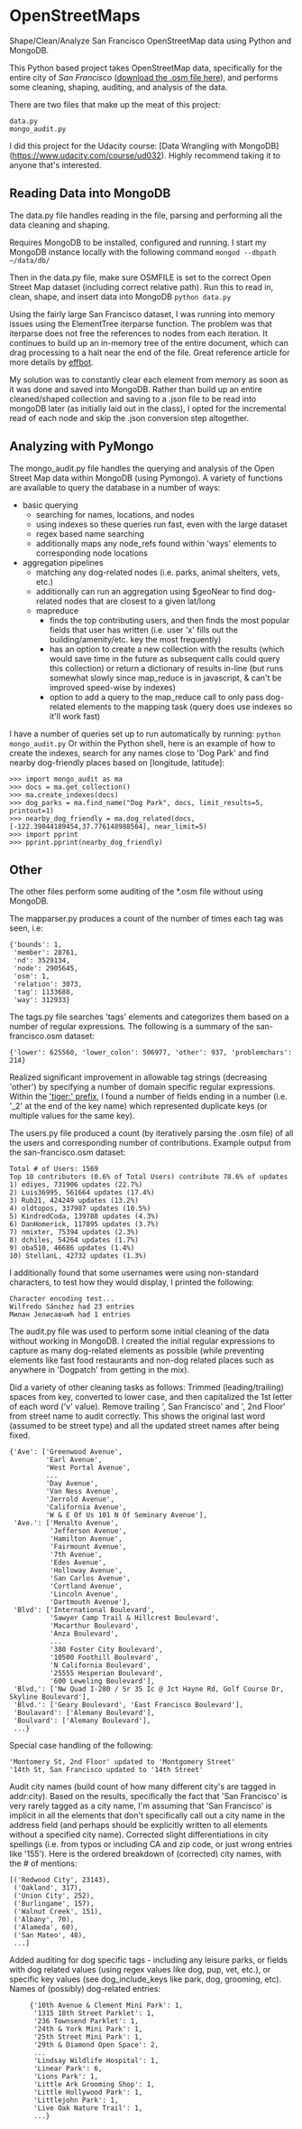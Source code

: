 OpenStreetMaps
==============
Shape/Clean/Analyze San Francisco OpenStreetMap data using Python and MongoDB.

This Python based project takes OpenStreetMap data, specifically for the entire
city of *San Francisco* ([download the .osm file here](http://metro.teczno.com/#san-francisco)), 
and performs some cleaning, shaping, auditing, and analysis of the data.  

There are two files that make up the meat of this project: 

    data.py
    mongo_audit.py

I did this project for the Udacity course: [Data Wrangling with MongoDB] (https://www.udacity.com/course/ud032).
Highly recommend taking it to anyone that's interested.

Reading Data into MongoDB
-------------------------
The data.py file handles reading in the file,
parsing and performing all the data cleaning and shaping.  

Requires MongoDB to be installed, configured and running.  I start my MongoDB instance locally with the following command
    `mongod --dbpath ~/data/db/`

Then in the data.py file, make sure OSMFILE is set to the correct Open Street Map dataset (including correct
relative path).  Run this to read in, clean, shape, and insert data into MongoDB
    `python data.py`
    
Using the fairly large San Francisco dataset, I was running into memory issues
using the ElementTree iterparse function.  The problem was that iterparse does not
free the references to nodes from each iteration.  It continues to build up an in-memory
tree of the entire document, which can drag processing to a halt near the end of the file.
Great reference article for more details by [effbot](http://effbot.org/elementtree/iterparse.htm).

My solution was to constantly clear each element from memory as soon as it was done and saved into
MongoDB.  Rather than build up an entire cleaned/shaped collection and saving to a .json file to
be read into mongoDB later (as initially laid out in the class), I opted for the incremental read of
each node and skip the .json conversion step altogether.

Analyzing with PyMongo
----------------------
The mongo_audit.py file handles the querying and analysis of the Open Street Map data
within MongoDB (using Pymongo).
A variety of functions are available to query the database in a number of ways:

* basic querying
    * searching for names, locations, and nodes
    * using indexes so these queries run fast, even with the large dataset
    * regex based name searching
    * additionally maps any node_refs found within 'ways' elements 
      to corresponding node locations
* aggregation pipelines
    * matching any dog-related nodes (i.e. parks, animal shelters, vets, etc.)
    * additionally can run an aggregation using $geoNear to find dog-related
      nodes that are closest to a given lat/long
    * mapreduce
        * finds the top contributing users, and then finds the most popular fields that
          user has written (i.e. user 'x' fills out the building/amenity/etc. key
          the most frequently)
        * has an option to create a new collection with the results (which would save time
          in the future as subsequent calls could query this collection) or return a dictionary
          of results in-line (but runs somewhat slowly since map_reduce is in javascript, 
          & can't be improved speed-wise by indexes)
        * option to add a query to the map_reduce call to only pass dog-related
          elements to the mapping task (query does use indexes so it'll work fast)

I have a number of queries set up to run automatically by running: 
`python mongo_audit.py`
Or within the Python shell, here is an example of how to create the indexes, search for any names close to 'Dog Park' and find nearby dog-friendly places based on [longitude, latitude]:

    >>> import mongo_audit as ma
    >>> docs = ma.get_collection()
    >>> ma.create_indexes(docs)
    >>> dog_parks = ma.find_name("Dog Park", docs, limit_results=5, printout=1)
    >>> nearby_dog_friendly = ma.dog_related(docs, [-122.39044189454,37.776148988564], near_limit=5)
    >>> import pprint
    >>> pprint.pprint(nearby_dog_friendly)

Other
-----
The other files perform some auditing of the *.osm file without using MongoDB.

The mapparser.py produces a count of the number of times each tag was seen, i.e:

    {'bounds': 1,
     'member': 28761,
     'nd': 3529134,
     'node': 2905645,
     'osm': 1,
     'relation': 3073,
     'tag': 1133688,
     'way': 312933}

The tags.py file searches 'tags' elements and categorizes them based on a number
of regular expressions.  The following is a summary of the san-francisco.osm dataset:

    {'lower': 625560, 'lower_colon': 506977, 'other': 937, 'problemchars': 214}
Realized significant improvement in allowable tag strings (decreasing 'other')
by specifying a number of domain specific regular expressions.
Within the ['tiger:' prefix](http://wiki.openstreetmap.org/wiki/TIGER),
I found a number of fields ending in a number (i.e. '_2' at the end of the key name)
which represented duplicate keys (or multiple values for the same key).

The users.py file produced a count (by iteratively parsing the .osm file) of all
the users and corresponding number of contributions.
Example output from the san-francisco.osm dataset:

    Total # of Users: 1569
    Top 10 contributors (0.6% of Total Users) contribute 78.6% of updates
    1) ediyes, 731906 updates (22.7%)
    2) Luis36995, 561664 updates (17.4%)
    3) Rub21, 424249 updates (13.2%)
    4) oldtopos, 337987 updates (10.5%)
    5) KindredCoda, 139788 updates (4.3%)
    6) DanHomerick, 117895 updates (3.7%)
    7) nmixter, 75394 updates (2.3%)
    8) dchiles, 54264 updates (1.7%)
    9) oba510, 46686 updates (1.4%)
    10) StellanL, 42732 updates (1.3%)
I additionally found that some usernames were using non-standard characters, to test how
they would display, I printed the following:

    Character encoding test...
    Wilfredo Sánchez had 23 entries
    Милан Јелисавчић had 1 entries

The audit.py file was used to perform some initial cleaning of the data without
working in MongoDB.  I created the initial regular expressions to capture as many
dog-related elements as possible (while preventing elements like fast food restaurants
and non-dog related places such as anywhere in 'Dogpatch' from getting in the mix).

Did a variety of other cleaning tasks as follows:
Trimmed (leading/trailing) spaces from key, converted to lower case,
and then capitalized the 1st letter of each word ('v' value).
Remove trailing ', San Francisco' and ', 2nd Floor' from street name to audit correctly.
This shows the original last word (assumed to be street type) and all the updated
street names after being fixed.  

    {'Ave': ['Greenwood Avenue',
             'Earl Avenue',
             'West Portal Avenue',
             ...
             'Day Avenue',
             'Van Ness Avenue',
             'Jerrold Avenue',
             'California Avenue',
             'W & E Of Us 101 N Of Seminary Avenue'],
     'Ave.': ['Menalto Avenue',
              'Jefferson Avenue',
              'Hamilton Avenue',
              'Fairmount Avenue',
              '7th Avenue',
              'Edes Avenue',
              'Holloway Avenue',
              'San Carlos Avenue',
              'Cortland Avenue',
              'Lincoln Avenue',
              'Dartmouth Avenue'],
     'Blvd': ['International Boulevard',
              'Sawyer Camp Trail & Hillcrest Boulevard',
              'Macarthur Boulevard',
              'Anza Boulevard',
              ...
              '380 Foster City Boulevard',
              '10500 Foothill Boulevard',
              'N California Boulevard',
              '25555 Hesperian Boulevard',
              '600 Leweling Boulevard'],
     'Blvd,': ['Nw Quad I-280 / Sr 35 Ic @ Jct Hayne Rd, Golf Course Dr, Skyline Boulevard'],
     'Blvd.': ['Geary Boulevard', 'East Francisco Boulevard'],
     'Boulavard': ['Alemany Boulevard'],
     'Boulvard': ['Alemany Boulevard'],
     ...}
Special case handling of the following:

    'Montomery St, 2nd Floor' updated to 'Montgomery Street'
    '14th St, San Francisco updated to '14th Street'
Audit city names (build count of how many different city's are tagged in addr:city).
Based on the results, specifically the fact that 'San Francisco' is very rarely
tagged as a city name, I'm assuming that 'San Francisco' is implicit in all the 
elements that don't specifically call out a city name in the address field
(and perhaps should be explicitly written to all elements without a specified city name).
Corrected slight differentiations in city spellings (i.e. from typos
or including CA and zip code, or just wrong entries like '155'). 
Here is the ordered breakdown of (corrected) city names, with the # of mentions:

    [('Redwood City', 23143),
     ('Oakland', 317),
     ('Union City', 252),
     ('Burlingame', 157),
     ('Walnut Creek', 151),
     ('Albany', 70),
     ('Alameda', 60),
     ('San Mateo', 48),
     ...]
Added auditing for dog specific tags - including any leisure parks, or fields
with dog related values (using regex values like dog, pup, vet, etc.), or
specific key values (see dog_include_keys like park, dog, grooming, etc).
Names of (possibly) dog-related entries:

         {'10th Avenue & Clement Mini Park': 1,
          '1315 18th Street Parklet': 1,
          '236 Townsend Parklet': 1,
          '24th & York Mini Park': 1,
          '25th Street Mini Park': 1,
          '29th & Diamond Open Space': 2,
          ...
          'Lindsay Wildlife Hospital': 1,
          'Linear Park': 6,
          'Lions Park': 1,
          'Little Ark Grooming Shop': 1,
          'Little Hollywood Park': 1,
          'Littlejohn Park': 1,
          'Live Oak Nature Trail': 1,
          ...}


